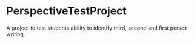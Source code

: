 # PerspectiveTestProject
A project to test students ability to identify third, second and first person writing.
